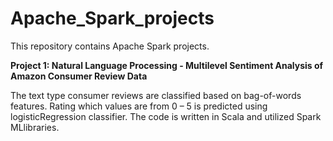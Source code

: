 # Apache_Spark_projects

This repository contains Apache Spark projects. 

**Project 1: Natural Language Processing -  Multilevel Sentiment Analysis of Amazon Consumer Review Data**

The text type consumer reviews are classified based on bag-of-words features. Rating which values are from  0 – 5 is predicted using logisticRegression classifier. The code is written in Scala and utilized Spark MLlibraries. 
